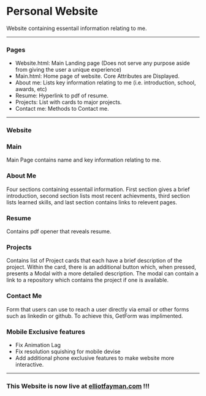 # Personal Website

Website containing essentail information relating to me. 

 --- 
 
### Pages
- Website.html: Main Landing page (Does not serve any purpose aside from giving the user a unique experience)
- Main.html: Home page of website. Core Attributes are Displayed.
- About me: Lists key information relating to me (i.e. introduction, school, awards, etc)
- Resume: Hyperlink to pdf of resume.
- Projects: List with cards to major projects.
- Contact me: Methods to Contact me.

---

### Website


### Main
Main Page contains name and key information relating to me.

### About Me
Four sections containing essentail information. First section gives a brief introduction, second section lists most recent achievments, third section lists learned skills, and last section contains links to relevent pages.

### Resume
Contains pdf opener that reveals resume. 

### Projects 
Contains list of Project cards that each have a brief description of the project. Within the card, there is an additional button which, when pressed, presents a Modal with a more detailed description. The modal can contain a link to a repository which contains the project if one is available. 

### Contact Me
Form that users can use to reach a user directly via email or other forms such as linkedin or github. To achieve this, GetForm was implimented. 

### Mobile Exclusive features
- Fix Animation Lag
- Fix resolution squishing for mobile devise
- Add additional phone exclusive features to make website more interactive. 

---

### This Website is now live at <a href="https://www.elliotfayman.com">elliotfayman.com<a> !!!
